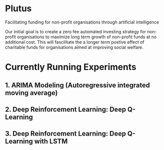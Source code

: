 # Plutus
Facilitating funding for non-profit organisations through artificial intelligence 

Our initial goal is to create a zero fee automated investing strategy for non-profit organisations to maximize long term growth of non-profit funds at no additional cost. 
This will fascilitate the a longer term postive effect of charitable funds for organisations aimed at improving social welfare.

# Currently Running Experiments
## 1. ARIMA Modeling (Autoregressive integrated moving average)
## 2. Deep Reinforcement Learning: Deep Q-Learning
## 3. Deep Reinforcement Learning: Deep Q-Learning with LSTM
